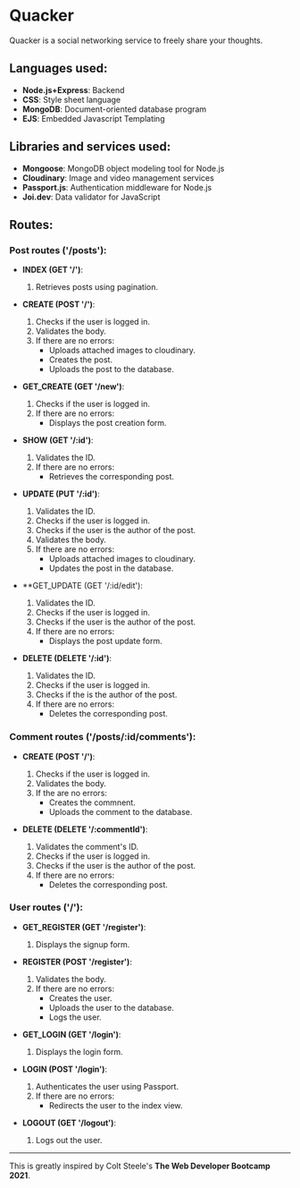 # Quacker
Quacker is a social networking service to freely share your thoughts.

## Languages used:
- **Node.js+Express**: Backend
- **CSS**: Style sheet language 
- **MongoDB**: Document-oriented database program
- **EJS**: Embedded Javascript Templating

## Libraries and services used:
- **Mongoose**: MongoDB object modeling tool for Node.js 
- **Cloudinary**: Image and video management services
- **Passport.js**: Authentication middleware for Node.js
- **Joi.dev**: Data validator for JavaScript

## Routes:

### Post routes ('/posts'):
* **INDEX (GET '/')**: 
    1. Retrieves posts using pagination.

* **CREATE (POST '/')**: 
    1. Checks if the user is logged in.
    2. Validates the body. 
    3. If there are no errors: 
        * Uploads attached images to cloudinary.
        * Creates the post.
        * Uploads the post to the database.

* **GET_CREATE (GET '/new')**: 
    1. Checks if the user is logged in.
    2. If there are no errors:
        * Displays the post creation form.

* **SHOW (GET '/:id')**: 
    1. Validates the ID.
    2. If there are no errors:
        * Retrieves the corresponding post.

* **UPDATE (PUT '/:id')**: 
    1. Validates the ID.
    2. Checks if the user is logged in.
    3. Checks if the user is the author of the post.
    4. Validates the body.
    5. If there are no errors:
        * Uploads attached images to cloudinary.
        * Updates the post in the database.

* **GET_UPDATE (GET '/:id/edit'):
    1. Validates the ID.
    2. Checks if the user is logged in.
    3. Checks if the user is the author of the post.
    4. If there are no errors:
        * Displays the post update form.

* **DELETE (DELETE '/:id')**: 
    1. Validates the ID.
    2. Checks if the user is logged in.
    3. Checks if the is the author of the post.
    4. If there are no errors:
        * Deletes the corresponding post.

### Comment routes ('/posts/:id/comments'):
* **CREATE (POST '/')**:
    1. Checks if the user is logged in.
    2. Validates the body.
    3. If the are no errors:
        * Creates the commnent.
        * Uploads the comment to the database.

* **DELETE (DELETE '/:commentId')**:
    1. Validates the comment's ID.
    2. Checks if the user is logged in.
    3. Checks if the user is the author of the post.
    4. If there are no errors:
        * Deletes the corresponding post.

### User routes ('/'):
* **GET_REGISTER (GET '/register')**:
    1.  Displays the signup form. 

* **REGISTER (POST '/register')**:
    1. Validates the body.
    2. If there are no errors:
        * Creates the user.
        * Uploads the user to the database.
        * Logs the user.

* **GET_LOGIN (GET '/login')**:
    1. Displays the login form.

* **LOGIN (POST '/login')**:
    1. Authenticates the user using Passport.
    2. If there are no errors:
        * Redirects the user to the index view.

* **LOGOUT (GET '/logout')**:
    1. Logs out the user.

---
This is greatly inspired by Colt Steele's **The Web Developer Bootcamp 2021**.
